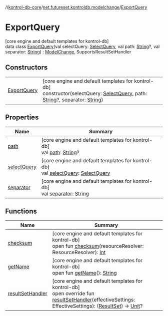 //[kontrol-db-core](../../../index.md)/[net.futureset.kontroldb.modelchange](../index.md)/[ExportQuery](index.md)

# ExportQuery

[core engine and default templates for kontrol-db]\
data class [ExportQuery](index.md)(val selectQuery: [SelectQuery](../-select-query/index.md), val path: [String](https://kotlinlang.org/api/latest/jvm/stdlib/kotlin/-string/index.html)?, val separator: [String](https://kotlinlang.org/api/latest/jvm/stdlib/kotlin/-string/index.html)) : [ModelChange](../-model-change/index.md), SupportsResultSetHandler

## Constructors

| | |
|---|---|
| [ExportQuery](-export-query.md) | [core engine and default templates for kontrol-db]<br>constructor(selectQuery: [SelectQuery](../-select-query/index.md), path: [String](https://kotlinlang.org/api/latest/jvm/stdlib/kotlin/-string/index.html)?, separator: [String](https://kotlinlang.org/api/latest/jvm/stdlib/kotlin/-string/index.html)) |

## Properties

| Name | Summary |
|---|---|
| [path](path.md) | [core engine and default templates for kontrol-db]<br>val [path](path.md): [String](https://kotlinlang.org/api/latest/jvm/stdlib/kotlin/-string/index.html)? |
| [selectQuery](select-query.md) | [core engine and default templates for kontrol-db]<br>val [selectQuery](select-query.md): [SelectQuery](../-select-query/index.md) |
| [separator](separator.md) | [core engine and default templates for kontrol-db]<br>val [separator](separator.md): [String](https://kotlinlang.org/api/latest/jvm/stdlib/kotlin/-string/index.html) |

## Functions

| Name | Summary |
|---|---|
| [checksum](../-model-change/checksum.md) | [core engine and default templates for kontrol-db]<br>open fun [checksum](../-model-change/checksum.md)(resourceResolver: ResourceResolver): [Int](https://kotlinlang.org/api/latest/jvm/stdlib/kotlin/-int/index.html) |
| [getName](../-model-change/get-name.md) | [core engine and default templates for kontrol-db]<br>open fun [getName](../-model-change/get-name.md)(): [String](https://kotlinlang.org/api/latest/jvm/stdlib/kotlin/-string/index.html) |
| [resultSetHandler](result-set-handler.md) | [core engine and default templates for kontrol-db]<br>open override fun [resultSetHandler](result-set-handler.md)(effectiveSettings: EffectiveSettings): ([ResultSet](https://docs.oracle.com/javase/8/docs/api/java/sql/ResultSet.html)) -&gt; [Unit](https://kotlinlang.org/api/latest/jvm/stdlib/kotlin/-unit/index.html)? |
